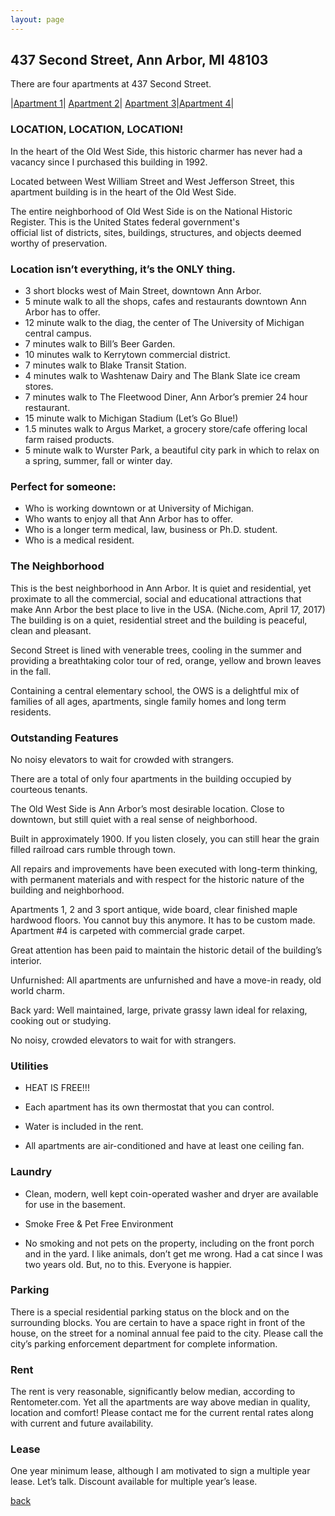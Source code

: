 ```yaml
---
layout: page
---
```


## 437 Second Street, Ann Arbor, MI  48103
There are four apartments at 437 Second Street.

|[Apartment 1](/properties/437secondapt1)| [Apartment 2](/properties/437secondapt2)| [Apartment 3](/properties/437secondapt3)|[Apartment 4](/properties/437secondapt4)|

### LOCATION, LOCATION, LOCATION!

In the heart of the Old West Side, this historic charmer has never had a vacancy since I purchased this building in 1992.

Located between West William Street and West Jefferson Street, this apartment building is in the heart of the Old West Side.

The entire neighborhood of Old West Side is on the National Historic Register. This is the United States federal government's official list of districts, sites, buildings, structures, and objects deemed worthy of preservation.

### Location isn’t everything, it’s the ONLY thing.

* 3 short blocks west of Main Street, downtown Ann Arbor.
* 5 minute walk to all the shops, cafes and restaurants downtown Ann Arbor has to offer.
* 12 minute walk to the diag, the center of The University of Michigan central campus. 
* 7 minutes walk to Bill’s Beer Garden.
* 10 minutes walk to Kerrytown commercial district.
* 7 minutes walk to Blake Transit Station.
* 4 minutes walk to Washtenaw Dairy and The Blank Slate ice cream stores.
* 7 minutes walk to The Fleetwood Diner, Ann Arbor’s premier 24 hour restaurant.
* 15 minute walk to Michigan Stadium (Let’s Go Blue!)
* 1.5 minutes walk to Argus Market, a grocery store/cafe offering local farm raised products.
* 5 minute walk to Wurster Park, a beautiful city park in which to relax on a spring, summer, fall or winter day.

### Perfect for someone:
* Who is working downtown or at University of Michigan.
* Who wants to enjoy all that Ann Arbor has to offer. 
* Who is a longer term medical, law, business or Ph.D. student.
* Who is a medical resident.

### The Neighborhood

This is the best neighborhood in Ann Arbor.  It is quiet and
residential, yet proximate to all the commercial, social and
educational attractions that make Ann Arbor the best place to live
in the USA.  (Niche.com, April 17, 2017) The building is on a
quiet, residential street and the building is peaceful, clean and
pleasant.

Second Street is lined with venerable trees, cooling in the summer
and providing a breathtaking color tour of red, orange, yellow and
brown leaves in the fall.

Containing a central elementary school, the OWS is a delightful mix
of families of all ages, apartments, single family homes and long
term residents.


### Outstanding Features

No noisy elevators to wait for crowded with strangers.

There are a total of only four apartments in the building occupied by courteous tenants.

The Old West Side is Ann Arbor’s most desirable location.  Close to downtown, but still quiet with a real sense of neighborhood.

Built in approximately 1900. If you listen closely, you can still hear the grain filled railroad cars rumble through town.

All repairs and improvements have been executed with long-term thinking, with permanent materials and with respect for the historic nature of the building and neighborhood.

Apartments 1, 2 and 3 sport antique, wide board, clear finished maple hardwood floors. You cannot buy this anymore.  It has to be custom made.  Apartment #4 is carpeted with commercial grade carpet.

Great attention has been paid to maintain the historic detail of the building’s interior.

Unfurnished: All apartments are unfurnished and have a move-in ready, old world charm.

Back yard: Well maintained, large, private grassy lawn ideal for relaxing, cooking out or studying.

No noisy, crowded elevators to wait for with strangers.


### Utilities

* HEAT IS FREE!!!

* Each apartment has its own thermostat that you can control.

* Water is included in the rent.

* All apartments are air-conditioned and have at least one ceiling fan.


### Laundry 

* Clean, modern, well kept coin-operated washer and dryer are available for use in the basement.

* Smoke Free & Pet Free Environment

* No smoking and not pets on the property, including on the front porch and in the yard.  I like animals, don’t get me wrong.  Had a cat since I was two years old.  But, no to this.  Everyone is happier.

### Parking

There is a special residential parking status on the block and on the surrounding blocks. You are certain to have a space right in front of the house, on the street for a nominal annual fee paid to the city.  Please call the city’s parking enforcement department for complete information.

### Rent

The rent is very reasonable, significantly below median, according to Rentometer.com.  Yet all the apartments are way above median in quality, location and comfort!  Please contact me for the current rental rates along with current and future availability.

### Lease

One year minimum lease, although I am motivated to sign a multiple year lease. Let’s talk.  Discount available for multiple year’s lease.



[back](/)
